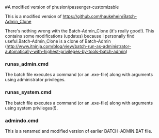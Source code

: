 #A modified version of phusion/passenger-customizable

This is a modified version of https://github.com/haukehein/Batch-Admin_Clone

There's nothing wrong with the Batch-Admin_Clone (it's really good!). This contains some modifications (updates) because I personally find useful.Batch-Admin_Clone is a clone of Batch-Admin (http://www.itninja.com/blog/view/batch-run-as-administrator-automatically-with-highest-privileges-by-tools-batch-admin)

### runas_admin.cmd

The batch file executes a command (or an .exe-file) along with arguments using administrator privileges.


### runas_system.cmd

The batch file executes a command (or an .exe-file) along with arguments using system privileges(!).


### admindo.cmd

This is a renamed and modified version of earlier BATCH-ADMIN.BAT file.


